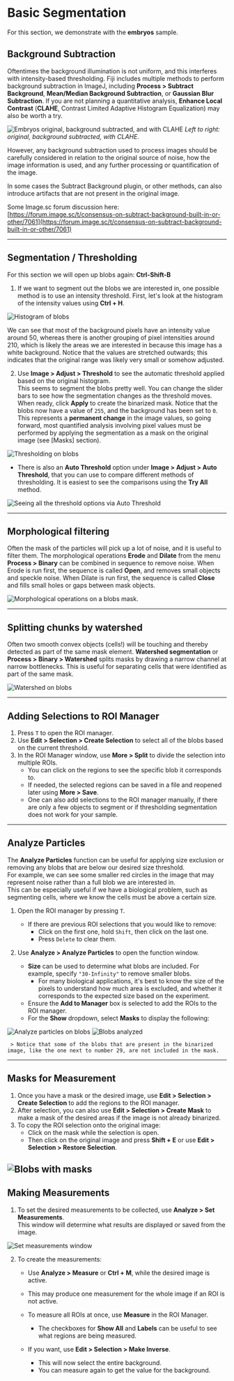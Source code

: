 # Basic Segmentation

For this section, we demonstrate with the **embryos** sample.

## Background Subtraction
Oftentimes the background illumination is not uniform, and this interferes with intensity-based thresholding. Fiji includes multiple methods to perform background subtraction in ImageJ, including **Process > Subtract Background**, **Mean/Median Background Subtraction**, or **Gaussian Blur Subtraction**. If you are not planning a quantitative analysis, **Enhance Local Contrast** (**CLAHE**, Contrast Limited Adaptive Histogram Equalization) may also be worth a try.

![Embryos original, background subtracted, and with CLAHE](images/embryos-bg.png)
*Left to right: original, background subtracted, with CLAHE.*

However, any background subtraction used to process images should be carefully considered in relation to the original source of noise, how the image information is used, and any further processing or quantification of the image.

In some cases the Subtract Background plugin, or other methods, can also introduce artifacts that are not present in the original image.

Some Image.sc forum discussion here:  
[https://forum.image.sc/t/consensus-on-subtract-background-built-in-or-other/7061](https://forum.image.sc/t/consensus-on-subtract-background-built-in-or-other/7061)

---

## Segmentation / Thresholding

For this section we will open up blobs again: **Ctrl-Shift-B**

1. If we want to segment out the blobs we are interested in, one possible method is to use an intensity threshold. First, let's look at the histogram of the intensity values using **Ctrl + H**.

![Histogram of blobs](images/blobs-hist.png)

We can see that most of the background pixels have an intensity value around 50, whereas there is another grouping of pixel intensities around 210, which is likely the areas we are interested in because this image has a white background. Notice that the values are stretched outwards; this indicates that the original range was likely very small or somehow adjusted.

2. Use **Image > Adjust > Threshold** to see the automatic threshold applied based on the original histogram.  
   This seems to segment the blobs pretty well. You can change the slider bars to see how the segmentation changes as the threshold moves.  
   When ready, click **Apply** to create the binarized mask. Notice that the blobs now have a value of `255`, and the background has been set to `0`.  This represents a **permanent change** in the image values, so going forward, most quantified analysis involving pixel values must be performed by applying the segmentation as a mask on the original image (see [Masks] section).


![Thresholding on blobs](images/blobs-thresh.png)

<!-- __Todo: add hyperlink -->

   - There is also an **Auto Threshold** option under **Image > Adjust > Auto Threshold**, that you can use to compare different methods of thresholding. It is easiest to see the comparisons using the **Try All** method.


![Seeing all the threshold options via Auto Threshold](images/blobs-autothresh.png)

---

## Morphological filtering 

Often the mask of the particles will pick up a lot of noise, and it is useful to filter them. The morphological operations **Erode** and **Dilate** from the menu **Process > Binary** can be combined in sequence to remove noise. When Erode is run first, the sequence is called **Open**, and removes small objects and speckle noise. When Dilate is run first, the sequence is called **Close** and fills small holes or gaps between mask objects.

![Morphological operations on a blobs mask.](images/blobs-morpho.png)

---

## Splitting chunks by watershed

Often two smooth convex objects (cells!) will be touching and thereby detected as part of the same mask element. **Watershed segmentation** or **Process > Binary > Watershed** splits masks by drawing a narrow channel at narrow bottlenecks. This is useful for separating cells that were identified as part of the same mask.

![Watershed on blobs](images/blobs-watershed.png)

---


## Adding Selections to ROI Manager

1. Press `T` to open the ROI manager.
2. Use **Edit > Selection > Create Selection** to select all of the blobs based on the current threshold.
3. In the ROI Manager window, use **More > Split** to divide the selection into multiple ROIs.
   - You can click on the regions to see the specific blob it corresponds to.
   - If needed, the selected regions can be saved in a file and reopened later using **More > Save**.
   - One can also add selections to the ROI manager manually, if there are only a few objects to segment or if thresholding segmentation does not work for your sample.

---

## Analyze Particles

The **Analyze Particles** function can be useful for applying size exclusion or removing any blobs that are below our desired size threshold.  
For example, we can see some smaller red circles in the image that may represent noise rather than a full blob we are interested in.  
This can be especially useful if we have a biological problem, such as segmenting cells, where we know the cells must be above a certain size.

1. Open the ROI manager by pressing `T`.

   - If there are previous ROI selections that you would like to remove:
     - Click on the first one, hold `Shift`, then click on the last one.
     - Press `Delete` to clear them.

2. Use **Analyze > Analyze Particles** to open the function window.

   - **Size** can be used to determine what blobs are included. For example, specify `"30-Infinity"` to remove smaller blobs.
     - For many biological applications, it's best to know the size of the pixels to understand how much area is excluded, and whether it corresponds to the expected size based on the experiment.
   - Ensure the **Add to Manager** box is selected to add the ROIs to the ROI manager.
   - For the **Show** dropdown, select **Masks** to display the following:

![Analyze particles on blobs](images/analyze-particles.png)
![Blobs analyzed](images/blobs-analyzed.png)

     > Notice that some of the blobs that are present in the binarized image, like the one next to number 29, are not included in the mask.

---

## Masks for Measurement

1. Once you have a mask or the desired image, use **Edit > Selection > Create Selection** to add the regions to the ROI manager.
2. After selection, you can also use **Edit > Selection > Create Mask** to make a mask of the desired areas if the image is not already binarized.
3. To copy the ROI selection onto the original image:
   - Click on the mask while the selection is open.
   - Then click on the original image and press **Shift + E** or use **Edit > Selection > Restore Selection**.

![Blobs with masks](images/blobs-masked.png)
---

## Making Measurements

1. To set the desired measurements to be collected, use **Analyze > Set Measurements**.  
   This window will determine what results are displayed or saved from the image.

![Set measurements window](images/set-measurements.png)

2. To create the measurements:
   - Use **Analyze > Measure** or **Ctrl + M**, while the desired image is active.
   - This may produce one measurement for the whole image if an ROI is not active.
   - To measure all ROIs at once, use **Measure** in the ROI Manager.

     - The checkboxes for **Show All** and **Labels** can be useful to see what regions are being measured.

   - If you want, use **Edit > Selection > Make Inverse**.  
     - This will now select the entire background.  
     - You can measure again to get the value for the background.